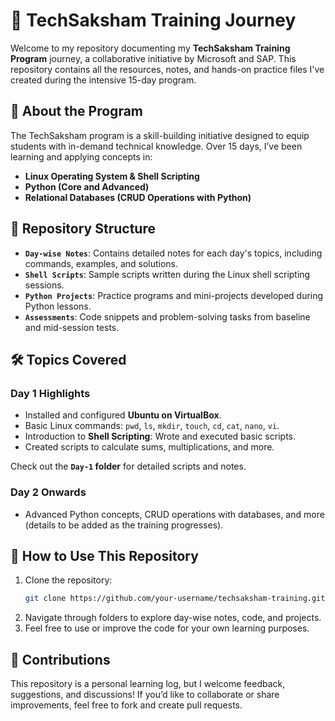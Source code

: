 # 🚀 TechSaksham Training Journey  

Welcome to my repository documenting my **TechSaksham Training Program** journey, a collaborative initiative by Microsoft and SAP. This repository contains all the resources, notes, and hands-on practice files I've created during the intensive 15-day program.  

## 📜 About the Program  
The TechSaksham program is a skill-building initiative designed to equip students with in-demand technical knowledge. Over 15 days, I’ve been learning and applying concepts in:  
- **Linux Operating System & Shell Scripting**  
- **Python (Core and Advanced)**  
- **Relational Databases (CRUD Operations with Python)**  

## 📂 Repository Structure  

- **`Day-wise Notes`**: Contains detailed notes for each day's topics, including commands, examples, and solutions.  
- **`Shell Scripts`**: Sample scripts written during the Linux shell scripting sessions.  
- **`Python Projects`**: Practice programs and mini-projects developed during Python lessons.  
- **`Assessments`**: Code snippets and problem-solving tasks from baseline and mid-session tests.  

## 🛠️ Topics Covered  

### Day 1 Highlights  
- Installed and configured **Ubuntu on VirtualBox**.  
- Basic Linux commands: `pwd`, `ls`, `mkdir`, `touch`, `cd`, `cat`, `nano`, `vi`.  
- Introduction to **Shell Scripting**: Wrote and executed basic scripts.  
- Created scripts to calculate sums, multiplications, and more.  

Check out the **`Day-1` folder** for detailed scripts and notes.  

### Day 2 Onwards  
- Advanced Python concepts, CRUD operations with databases, and more (details to be added as the training progresses).  

## 📖 How to Use This Repository  

1. Clone the repository:  
   ```bash  
   git clone https://github.com/your-username/techsaksham-training.git  
   ```  
2. Navigate through folders to explore day-wise notes, code, and projects.  
3. Feel free to use or improve the code for your own learning purposes.  

## 🤝 Contributions  
This repository is a personal learning log, but I welcome feedback, suggestions, and discussions! If you’d like to collaborate or share improvements, feel free to fork and create pull requests.  
